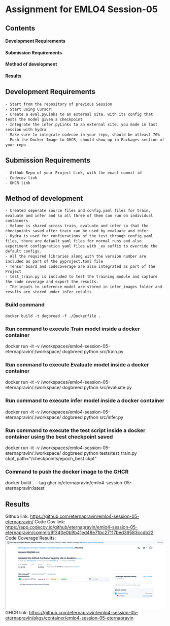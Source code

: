 # Assignment for EMLO4 Session-05

## Contents

#### Development Requirements
#### Submission Requirements
#### Method of development
#### Results

## Development Requirements
    - Start from the repository of previous Session
    - Start using Cursor!
    - Create a eval.pyLinks to an external site. with its config that tests the model given a checkpoint
    - Integrate the infer.pyLinks to an external site. you made in last session with hydra
    - Make sure to integrate codecov in your repo, should be atleast 70%
    - Push the Docker Image to GHCR, should show up in Packages section of your repo

## Submission Requirements
    - Github Repo of your Project Link, with the exact commit id
    - Codecov link
    - GHCR link

## Method of development
    - Created seperate source files and config.yaml files for train, evaluate and infer and so all three of them can run on individual containers
    - Volume is shared across train, evaluate and infer so that the checkpoints saved after train can be used by evaluate and infer
    - Hydra is used for confiurations of the test through config.yaml files, there are default yaml files for normal runs and also experiment configuration yaml files with _ex suffix to override the default configs.
    - All the required libraries along with the version number are included as part of the pyproject.toml file
    - Tensor board and codecoverage are also integrated as part of the Project
    - test_train.py is included to test the training module and capture the code coverage and export the results.
    - The inputs to inference model are stored in infer_images folder and results are stored under infer_results

### Build command
    docker build -t dogbreed -f ./Dockerfile .

### Run command to execute Train model inside a docker container
docker run -it -v /workspaces/emlo4-session-05-eternapravin/:/workspace/ dogbreed python src/train.py

### Run command to execute Evaluate model inside a docker container
docker run -it -v /workspaces/emlo4-session-05-eternapravin/:/workspace/ dogbreed python src/evaluate.py

### Run command to execute infer model inside a docker container
docker run -it -v /workspaces/emlo4-session-05-eternapravin/:/workspace/ dogbreed python src/infer.py

### Run command to execute the test script inside a docker container using the best checkpoint saved
docker run -it -v /workspaces/emlo4-session-05-eternapravin/:/workspace/ dogbreed python tests/test_train.py ckpt_path="/checkpoints/epoch_best.ckpt"

### Command to push the docker image to the GHCR
docker build . --tag ghcr.io/eternapravin/emlo4-session-05-eternapravin:latest

## Results
Github link: https://github.com/eternapravin/emlo4-session-05-eternapravin/
Code Cov link: https://app.codecov.io/github/eternapravin/emlo4-session-05-eternapravin/commit/9f340e0b9b41ed48e71bc27117bed39583ccdb22
Code Coverage Results:
![alt text](image.png)
GHCR link: https://github.com/eternapravin/emlo4-session-05-eternapravin/pkgs/container/emlo4-session-05-eternapravin


